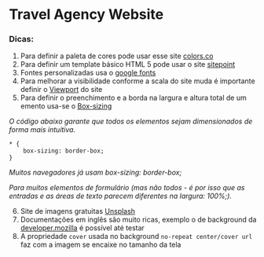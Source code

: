 # Travel Agency Website

### Dicas:

1. Para definir a paleta de cores pode usar esse site [colors.co](https://coolors.co/palettes/trending)
2. Para definir um template básico HTML 5 pode usar o site [sitepoint](https://www.sitepoint.com/a-basic-html5-template/)
3. Fontes personalizadas usa o [google fonts](https://fonts.google.com/)
4. Para melhorar a visibilidade conforme a scala do site muda é importante definir o [Viewport](https://www.w3schools.com/css/css_rwd_viewport.asp) do site
5. Para definir o preenchimento e a borda na largura e altura total de um emento usa-se o [Box-sizing](https://www.w3schools.com/css/css3_box-sizing.asp)

*O código abaixo garante que todos os elementos sejam dimensionados de forma mais intuitiva.*

```
* {
    box-sizing: border-box;
}
```

*Muitos navegadores já usam box-sizing: border-box;*

*Para muitos elementos de formulário (mas não todos - é por isso que as entradas e as áreas de texto parecem diferentes na largura: 100%;).*

6. Site de imagens gratuitas [Unsplash](https://unsplash.com/)
7. Documentações em inglês são muito ricas, exemplo o de background da [developer.mozilla](https://developer.mozilla.org/en-US/docs/Web/CSS/background) é possível até testar
8. A propriedade `cover` usada no background `no-repeat center/cover url` faz com a imagem se encaixe no tamanho da tela
